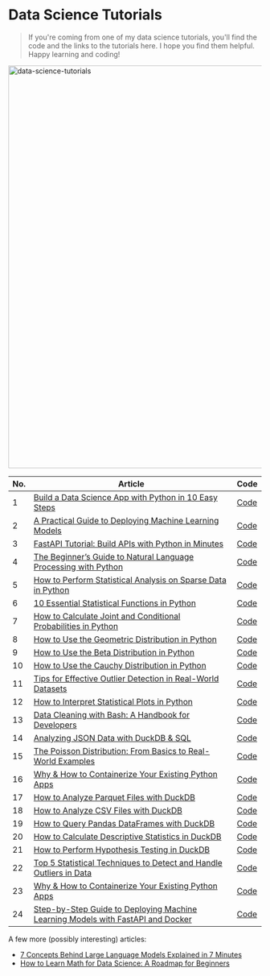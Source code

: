 # Data Science Tutorials
> If you're coming from one of my data science tutorials, you'll find the code and the links to the tutorials here.
I hope you find them helpful. Happy learning and coding!

<img src="https://i.imgur.com/Da3iKuA.jpeg" alt="data-science-tutorials" width="800"/></img>



|No.| Article| Code|
|----|----|------|
|1|[Build a Data Science App with Python in 10 Easy Steps](https://www.kdnuggets.com/build-data-science-app-with-python-10-easy-steps)|[Code](https://github.com/balapriyac/data-science-tutorials/tree/main/data-science-app)|
|2|[A Practical Guide to Deploying Machine Learning Models](https://machinelearningmastery.com/a-practical-guide-to-deploying-machine-learning-models/)|[Code](https://github.com/balapriyac/data-science-tutorials/tree/main/model_deployment)|
|3|[FastAPI Tutorial: Build APIs with Python in Minutes](https://www.kdnuggets.com/fastapi-tutorial-build-apis-with-python-in-minutes)|[Code](https://github.com/balapriyac/data-science-tutorials/tree/main/fastapi)|
|4|[The Beginner’s Guide to Natural Language Processing with Python](https://machinelearningmastery.com/the-beginners-guide-to-natural-language-processing-with-python/)|[Code](https://github.com/balapriyac/data-science-tutorials/tree/main/natural-language-processing)|
|5|[How to Perform Statistical Analysis on Sparse Data in Python](https://www.statology.org/how-to-perform-statistical-analysis-sparse-data-python/)|[Code](https://github.com/balapriyac/data-science-tutorials/blob/main/statistics/sparse_data_analysis_v0_1.ipynb)|
|6|[10 Essential Statistical Functions in Python](https://www.statology.org/10-essential-statistical-functions-in-python/)|[Code](https://github.com/balapriyac/data-science-tutorials/blob/main/statistics/Basic_Stats_Functions_Python.ipynb)|
|7|[How to Calculate Joint and Conditional Probabilities in Python](https://www.statology.org/how-to-calculate-joint-and-conditional-probabilities-in-python/)|[Code]()|
|8|[How to Use the Geometric Distribution in Python](https://www.statology.org/how-to-use-the-geometric-distribution-in-python/)|[Code](https://github.com/balapriyac/data-science-tutorials/blob/main/statistics/probability/geometric_distribution.ipynb)|
|9|[How to Use the Beta Distribution in Python](https://www.statology.org/how-to-use-the-beta-distribution-in-python/)|[Code](https://github.com/balapriyac/data-science-tutorials/blob/main/statistics/probability/beta_distribution.ipynb)|
|10|[How to Use the Cauchy Distribution in Python](https://www.statology.org/how-to-use-the-cauchy-distribution-in-python/)|[Code](https://github.com/balapriyac/data-science-tutorials/blob/main/statistics/probability/cauchy_distribution.ipynb)|
|11|[Tips for Effective Outlier Detection in Real-World Datasets](https://www.statology.org/tips-for-effective-outlier-detection-in-real-world-datasets/)|[Code](https://github.com/balapriyac/data-science-tutorials/blob/main/statistics/Outlier_Detection_Tips.ipynb)|
|12|[How to Interpret Statistical Plots in Python](https://www.statology.org/how-to-interpret-statistical-plots-python/)|[Code](https://github.com/balapriyac/data-science-tutorials/blob/main/statistical_plots.ipynb)|
|13|[Data Cleaning with Bash: A Handbook for Developers](https://www.kdnuggets.com/data-cleaning-with-bash-a-handbook-for-developers)|[Code](https://github.com/balapriyac/data-science-tutorials/tree/main/bash-data-cleaning)|
|14| [Analyzing JSON Data with DuckDB & SQL](https://www.kdnuggets.com/analyzing-json-data-with-duckdb-sql)|[Code](https://github.com/balapriyac/data-science-tutorials/tree/main/duckdb-json)|
|15| [The Poisson Distribution: From Basics to Real-World Examples](https://www.statology.org/the-poisson-distribution-from-basics-to-real-world-examples/)|[Code](https://github.com/balapriyac/data-science-tutorials/blob/main/statistics/probability/poisson_distribution.ipynb)|
|16|[Why & How to Containerize Your Existing Python Apps](https://www.kdnuggets.com/why-how-to-containerize-your-existing-python-apps)|[Code](https://github.com/balapriyac/data-science-tutorials/tree/main/containerizing-python-apps/currency-api)|
|17|[How to Analyze Parquet Files with DuckDB](https://www.statology.org/how-to-analyze-parquet-files-with-duckdb/)|[Code](https://github.com/balapriyac/data-science-tutorials/tree/main/duckdb-miniseries/analyze-parquet)|
|18|[How to Analyze CSV Files with DuckDB](https://www.statology.org/how-to-analyze-csv-files-with-duckdb/)|[Code](https://github.com/balapriyac/data-science-tutorials/tree/main/duckdb-miniseries/analyze-csv)|
|19|[How to Query Pandas DataFrames with DuckDB](https://www.statology.org/how-to-query-pandas-dataframes-with-duckdb/)|[Code](https://github.com/balapriyac/data-science-tutorials/tree/main/duckdb-miniseries/analyze-pandas-dataframes)|
|20|[How to Calculate Descriptive Statistics in DuckDB](https://www.statology.org/how-to-calculate-descriptive-statistics-in-duckdb/)|[Code](https://github.com/balapriyac/data-science-tutorials/tree/main/duckdb-miniseries/descriptive-statistics)|
|21|[How to Perform Hypothesis Testing in DuckDB](https://www.statology.org/how-to-perform-hypothesis-testing-in-duckdb/)|[Code](https://github.com/balapriyac/data-science-tutorials/tree/main/duckdb-miniseries/hypothesis-testing)|
|22|[Top 5 Statistical Techniques to Detect and Handle Outliers in Data](https://www.statology.org/top-5-statistical-techniques-detect-handle-outliers-data/)|[Code](https://github.com/balapriyac/data-science-tutorials/blob/main/statistics/outlier_detection_techniques.ipynb)|
|23|[Why & How to Containerize Your Existing Python Apps](https://www.kdnuggets.com/why-how-to-containerize-your-existing-python-apps)|[Code](https://github.com/balapriyac/data-science-tutorials/tree/main/containerizing-python-apps/currency-api)|
|24|[Step-by-Step Guide to Deploying Machine Learning Models with FastAPI and Docker](https://machinelearningmastery.com/step-by-step-guide-to-deploying-machine-learning-models-with-fastapi-and-docker/)|[Code](https://github.com/balapriyac/data-science-tutorials/tree/main/fastapi-docker-for-ml-model-deployment/diabetes-predictor)|

A few more (possibly interesting) articles:
- [7 Concepts Behind Large Language Models Explained in 7 Minutes](https://machinelearningmastery.com/7-concepts-behind-large-language-models-explained-in-7-minutes/)
- [How to Learn Math for Data Science: A Roadmap for Beginners](https://www.kdnuggets.com/how-to-learn-math-for-data-science-a-roadmap-for-beginners)
